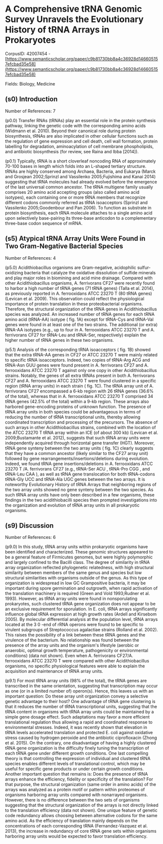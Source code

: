 # A Comprehensive tRNA Genomic Survey Unravels the Evolutionary History of tRNA Arrays in Prokaryotes

CorpusID: 42007454 - [https://www.semanticscholar.org/paper/c9b81730bb8a4c36928d146605157efcbad35e58](https://www.semanticscholar.org/paper/c9b81730bb8a4c36928d146605157efcbad35e58)

Fields: Biology, Medicine

## (s0) Introduction
Number of References: 7

(p0.0) Transfer RNAs (tRNAs) play an essential role in the protein synthesis pathway, linking the genetic code with the corresponding amino acids (Widmann et al. 2010). Beyond their canonical role during protein biosynthesis, tRNAs are also implicated in other cellular functions such as the regulation of gene expression and cell death, cell wall formation, protein labelling for degradation, aminoacylation of cell membrane phospholipids, and antibiotic biosynthesis (for review, see Raina and Ibba [2014]).

(p0.1) Typically, tRNA is a short cloverleaf noncoding RNA of approximately 70-100 bases in length which folds into an L-shaped tertiary structure. tRNAs are highly conserved among Archaea, Bacteria, and Eukarya (Marck and Grosjean 2002;Sprinzl and Vassilenko 2005;Fujishima and Kanai 2014) suggesting that tRNA molecules had already evolved before the emergence of the last universal common ancestor. The tRNA multigene family usually comprises 20 amino acid accepting groups (also called amino acid isotypes), each containing one or more tRNA members that recognize different codons commonly referred as tRNA isoacceptors (Sprinzl and Vassilenko 2005;Goodenbour and Pan 2006). To function as substrate in protein biosynthesis, each tRNA molecule attaches to a single amino acid upon selectively base-pairing its three-base anticodon to a complementary three-base codon sequence of mRNA.
## (s5) Atypical tRNA Array Units Were Found in Two Gram-Negative Bacterial Species
Number of References: 4

(p5.0) Acidithiobacillus organisms are Gram-negative, acidophilic sulfur-oxidizing bacteria that catalyze the oxidative dissolution of sulfide minerals and play major roles in biomining and acid mine drainage. Compared with other Acidithiobacillus organisms, A. ferrivorans CF27 were recently found to harbor a high number of tRNA genes (71 tRNA genes) (Talla et al. 2014), as previously reported in A. ferrooxidans ATCC 23270 T (80 tRNA genes) (Levican et al. 2009). This observation could reflect the physiological importance of protein translation in these proteobacterial organisms. Therefore, the structural organization of the tRNA genes in Acidithiobacillus species was analyzed. An increased number of tRNA genes for each tRNA amino acid (tRNA-AA) isotype ( fig. 1A) except for tRNA-Cys and tRNA-Val genes were found in at least one of the two strains. The additional (or extra) tRNA-AA isotypes (e.g., up to four in A. ferrooxidans ATCC 23270 T and A. ferrivorans CF27 for tRNA-Leu and tRNA-Ser, respectively) explain the higher number of tRNA genes in these two organisms.

(p5.1) Analysis of the corresponding tRNA isoacceptors ( fig. 1B) showed that the extra tRNA-AA genes in CF27 or ATCC 23270 T were mainly related to specific tRNA isoacceptors. Indeed, two copies of tRNA-Arg ACG and tRNA-Asn GUU genes were found present in A. ferrivorans CF27 and A. ferrooxidans ATCC 23270 T against only one copy in other Acidithiobacillus strains. Notably, the genes of all extra tRNAs present in both A. ferrivorans CF27 and A. ferrooxidans ATCC 23270 T were found clustered in a specific region (tRNA array units) in each strain ( fig. 1C). The tRNA array unit of A. ferrivorans CF27 encompassed a 6-kb region with 26 tRNA genes (36.6% of the total), whereas that in A. ferrooxidans ATCC 23270 T comprised 34 tRNA genes (42.5% of the total) within a 9-kb region. These arrays also harbored gene-encoding proteins of unknown function. The presence of tRNA array units in both species could be advantageous in terms of reducing the number of tRNA transcriptional units, thereby allowing coordinated transcription and processing of the precursors. The absence of such arrays in other Acidithiobacillus strains, combined with the location of the ATCC 23270 T tRNA array within an ICE (of about 300 kb) (Levican et al. 2009;Bustamante et al. 2012), suggests that such tRNA array units were independently acquired through horizontal gene transfer (HGT). Moreover, tRNA gene synteny between the two array units ( fig. 1C) clearly suggests that they have a common ancestor (likely similar to the CF27 array unit) followed by gene rearrangements/insertions/deletions during evolution. Indeed, we found tRNA gene insertions/deletions in A. ferrooxidans ATCC 23270 T /A. ferrivorans CF27 (e.g., tRNA-Ser ACU , tRNA-Pro CGG , and tRNA-Leu CAA ), as well as tRNA gene translocation for both tRNA-codons tRNA-Gly UCC and tRNA-Ala UGC genes between the two arrays. It is noteworthy Evolutionary History of tRNA Arrays that neighboring regions of the two array units showed no gene synteny between the two species. As such tRNA array units have only been described in a few organisms, these findings in the two acidithiobacilli species then prompted investigations into the organization and evolution of tRNA array units in all prokaryotic organisms.
## (s9) Discussion
Number of References: 6

(p9.0) In this study, tRNA array units within prokaryotic organisms have been identified and characterized. These genomic structures appeared to be a general feature of Firmicutes genomes, but were highly polymorphic and largely confined to the Bacilli class. The degree of similarity in tRNA array organization reflected phylogenetic relatedness, with high structural similarity between members of the same genus and species but low structural similarities with organisms outside of the genus. As this type of organization is widespread in low GC Grampositive bacteria, it may be important during spore germination and outgrowth, when rapid activation of the translation machinery is required (Green and Vold 1993;Rudner et al. 1993). However, as tRNA array units were found in nonsporulating prokaryotes, such clustered tRNA gene organization does not appear to be an exclusive requirement for sporulation. In E. coli, tRNA arrays significantly influence global tRNA expression at high growth rates (Ardell and Kirsebom 2005). By molecular differential analysis at the population level, tRNA arrays located at the 3 0 -end of rRNA operons were found to be specific to virulent subgroups of Streptococcus agalactiae strains (Rolland et al. 2002). This raises the possibility of a link between these tRNA genes and the virulence of the bacterium. No relationship was found between the presence of the array units and the organism's lifestyle (aerobic or anaerobic, optimal growth temperature, pathogenicity or environmental conditions) (data not shown). Even when A. ferrivorans CF27/A. ferrooxidans ATCC 23270 T were compared with other Acidithiobacillus organisms, no specific physiological features were able to explain the acquisition and maintenance of tRNA array units.

(p9.1) For most tRNA array units (98% of the total), the tRNA genes are transcribed in the same orientation, suggesting that transcription may occur as one (or in a limited number of) operon(s). Hence, this leaves us with an important question: Do these array unit organization convey a selective genetic advantage to their host? One advantage of tRNA gene clustering is that it reduces the number of tRNA transcriptional units, suggesting that the tRNA content in organisms with tRNA array units could be maintained by a simple gene dosage effect. Such adaptations may favor a more efficient translational regulation thus allowing a rapid and coordinated response to environmental stresses. Indeed, it was recently shown that elevation in tRNA levels accelerated translation and protected E. coli against oxidative stress caused by hydrogen peroxide and the antibiotic ciprofloxacin (Zhong et al. 2015). On the contrary, one disadvantage of having a highly clustered tRNA gene organization is the difficulty finely tuning the transcription of each tRNA gene under different growth conditions. One last compelling theory is that controlling the expression of individual and clustered tRNA species enables different levels of translational control, which may be useful for specific gene products or under certain growth conditions. Another important question that remains is: Does the presence of tRNA arrays enhance the efficiency, fidelity or specificity of the translation? For that purpose, the structural organization (same order in amino acids) of the arrays was analyzed as a protein motif or pattern within proteomes of organisms harboring array units compared with nonarrayed organisms. However, there is no difference between the two sets of organisms suggesting that the structural organization of the arrays is not directly linked to the translation efficiency (data not shown). One unique feature of genetic code redundancy allows choosing between alternative codons for the same amino acid. As the efficiency of translation mainly depends on the concentrations of each corresponding tRNA (Fernandez-Vazquez et al. 2013), the increase in redundancy of core tRNA gene sets within organisms harboring array units would be expected to favor translation efficiency.
